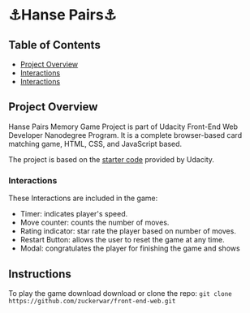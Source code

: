 # :anchor:Hanse Pairs:anchor:

## Table of Contents

* [Project Overview](#project-overview)
* [Interactions](#interactions)
* [Interactions](#interactions)

## Project Overview
Hanse Pairs Memory Game Project is part of Udacity Front-End Web Developer Nanodegree Program.
It is a complete browser-based card matching game, HTML, CSS, and JavaScript based.

The project is based on the [starter code](https://github.com/udacity/fend-project-memory-game) provided by Udacity.

### Interactions
These Interactions are included in the game:
- Timer: indicates player's speed.
- Move counter: counts the number of moves.
- Rating indicator: star rate the player based on number of moves.
- Restart Button: allows the user to reset the game at any time.
- Modal: congratulates the player for finishing the game and shows

## Instructions
To play the game download download or clone the repo:
`git clone https://github.com/zuckerwar/front-end-web.git`
